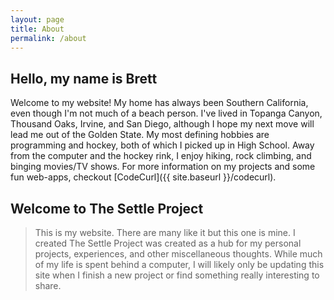 ```yaml
---
layout: page
title: About
permalink: /about
---
```


## Hello, my name is Brett

Welcome to my website!  My home has always been Southern California, even though I'm not much of a beach person. I've lived in Topanga Canyon, Thousand Oaks, Irvine, and San Diego, although I hope my next move will lead me out of the Golden State.  My most defining hobbies are programming and hockey, both of which I picked up in High School.  Away from the computer and the hockey rink, I enjoy hiking, rock climbing, and binging movies/TV shows.  For more information on my projects and some fun web-apps, checkout [CodeCurl]({{ site.baseurl }}/codecurl).

## Welcome to The Settle Project
> This is my website. There are many like it but this one is mine.
I created The Settle Project was created as a hub for my personal projects, experiences, and other miscellaneous thoughts. While much of my life is spent behind a computer, I will likely only be updating this site when I finish a new project or find something really interesting to share.

